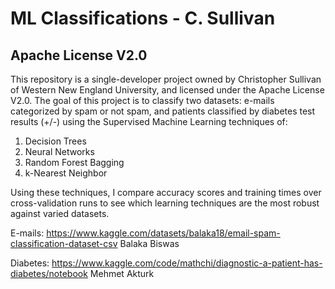 # ML Classifications - C. Sullivan
## Apache License V2.0

This repository is a single-developer project owned by Christopher Sullivan of Western New England University, and licensed under the Apache License V2.0. The goal of this project is to classify two datasets: e-mails categorized by spam or not spam, and patients classified by diabetes test results (+/-) using the Supervised Machine Learning techniques of: 
1. Decision Trees
2. Neural Networks
3. Random Forest Bagging
4. k-Nearest Neighbor

Using these techniques, I compare accuracy scores and training times over cross-validation runs to see which learning techniques are the most robust against varied datasets.

E-mails:
https://www.kaggle.com/datasets/balaka18/email-spam-classification-dataset-csv
Balaka Biswas

Diabetes:
https://www.kaggle.com/code/mathchi/diagnostic-a-patient-has-diabetes/notebook
Mehmet Akturk


